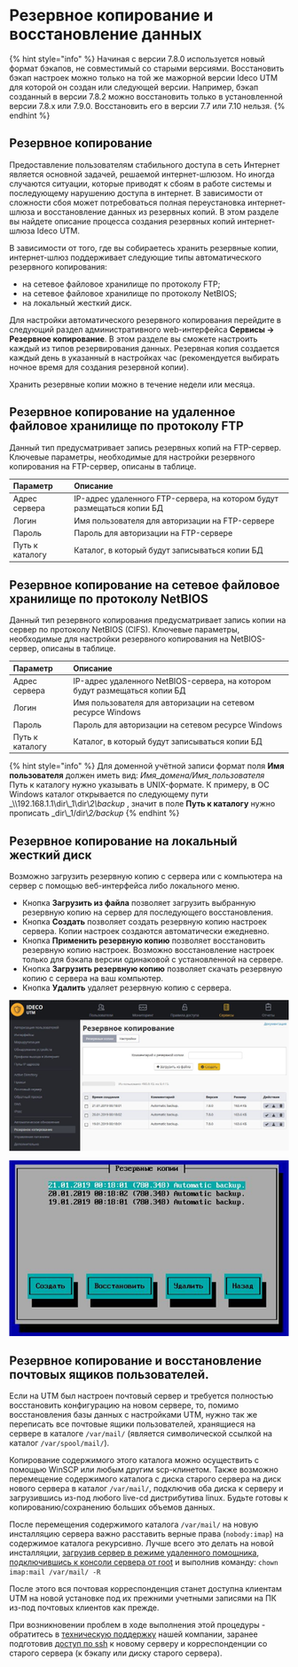 # Резервное копирование и восстановление данных

{% hint style="info" %}
Начиная с версии 7.8.0 используется новый формат бэкапов, не совместимый со старыми версиями. Восстановить бэкап настроек можно только на той же мажорной версии Ideco UTM для которой он создан или следующей версии. Например, бэкап созданный в версии 7.8.2 можно восстановить только в установленной версии 7.8.х или 7.9.0. Восстановить его в версии 7.7 или 7.10 нельзя.
{% endhint %}

## Резервное копирование

Предоставление пользователям стабильного доступа в сеть Интернет является основной задачей, решаемой интернет-шлюзом. Но иногда случаются ситуации, которые приводят к сбоям в работе системы и последующему нарушению доступа в интернет. В зависимости от сложности сбоя может потребоваться полная переустановка интернет-шлюза и восстановление данных из резервных копий. В этом разделе вы найдете описание процесса создания резервных копий интернет-шлюза Ideco UTM.

В зависимости от того, где вы собираетесь хранить резервные копии, интернет-шлюз поддерживает следующие типы автоматического резервного копирования:

* на сетевое файловое хранилище по протоколу FTP;
* на сетевое файловое хранилище по протоколу NetBIOS; 
* на локальный жесткий диск.

Для настройки автоматического резервного копирования перейдите в следующий раздел административного web-интерфейса **Сервисы -&gt; Резервное копирование**. В этом разделе вы сможете настроить каждый из типов резервирования данных. Резервная копия создается каждый день в указанный в настройках час \(рекомендуется выбирать ночное время для создания резервной копии\).

 Хранить резервные копии можно в течение недели или месяца.

## Резервное копирование на удаленное файловое хранилище по протоколу FTP

Данный тип предусматривает запись резервных копий на FTP-сервер. Ключевые параметры, необходимые для настройки резервного копирования на FTP-сервер, описаны в таблице.

| Параметр  | Описание  |
| :--- | :--- |
| Адрес сервера |  IP-адрес удаленного FTP-сервера, на котором будут размещаться копии БД |
| Логин  | Имя пользователя для авторизации на FTP-сервере |
| Пароль  | Пароль для авторизации на FTP-сервере |
| Путь к каталогу | Каталог, в который будут записываться копии БД |

## Резервное копирование на сетевое файловое хранилище по протоколу NetBIOS

Данный тип резервного копирования предусматривает запись копии на сервер по протоколу NetBIOS \(CIFS\). Ключевые параметры, необходимые для настройки резервного копирования на NetBIOS-сервер, описаны в таблице.

| Параметр  | Описание  |
| :--- | :--- |
| Адрес сервера | IP-адрес удаленного NetBIOS-сервера, на котором будут размещаться копии БД |
| Логин  | Имя пользователя для авторизации на сетевом ресурсе Windows |
| Пароль  | Пароль для авторизации на сетевом ресурсе Windows |
| Путь к каталогу | Каталог, в который будут записываться копии БД |

{% hint style="info" %}
Для доменной учётной записи формат поля **Имя пользователя** должен иметь вид: _Имя\_домена/Имя\_пользователя_  
Путь к каталогу нужно указывать в UNIX-формате. К примеру, в ОС Windows каталог открывается по следующему пути _\\\\192.168.1.1\\dir\\_1\\dir\\_2\\backup_ , значит в поле **Путь к каталогу** нужно прописать _dir\\_1/dir\\_2/backup_
{% endhint %}

## Резервное копирование на локальный жесткий диск

Возможно загрузить резервную копию с сервера или с компьютера на сервер с помощью веб-интерфейса либо локального меню.

* Кнопка **Загрузить из файла** позволяет загрузить выбранную резервную копию на сервер для последующего восстановления. 
* Кнопка **Создать** позволяет создать резервную копию настроек сервера. Копии настроек создаются автоматически ежедневно. 
* Кнопка **Применить резервную копию** позволяет восстановить резервную копию настроек. Возможно восстановление настроек только для бэкапа версии одинаковой с установленной на сервере. 
* Кнопка **Загрузить резервную копию** позволяет скачать резервную копию с сервера на ваш компьютер. 
* Кнопка **Удалить** удаляет резервную копию с сервера.

![&#x418;&#x43D;&#x442;&#x435;&#x440;&#x444;&#x435;&#x439;&#x441; &#x443;&#x43F;&#x440;&#x430;&#x432;&#x43B;&#x435;&#x43D;&#x438;&#x44F; &#x440;&#x435;&#x437;&#x435;&#x440;&#x432;&#x43D;&#x44B;&#x43C;&#x438; &#x43A;&#x43E;&#x43F;&#x438;&#x44F;&#x43C;&#x438; &#x432; &#x432;&#x435;&#x431;-&#x438;&#x43D;&#x442;&#x435;&#x440;&#x444;&#x435;&#x439;&#x441;&#x435;](../.gitbook/assets/7110682.jpg)

![&#x418;&#x43D;&#x442;&#x435;&#x440;&#x444;&#x435;&#x439;&#x441; &#x443;&#x43F;&#x440;&#x430;&#x432;&#x43B;&#x435;&#x43D;&#x438;&#x44F; &#x440;&#x435;&#x437;&#x435;&#x440;&#x432;&#x43D;&#x44B;&#x43C;&#x438; &#x43A;&#x43E;&#x43F;&#x438;&#x44F;&#x43C;&#x438; &#x432; &#x43B;&#x43E;&#x43A;&#x430;&#x43B;&#x44C;&#x43D;&#x43E;&#x43C; &#x43C;&#x435;&#x43D;&#x44E; &#x441;&#x435;&#x440;&#x432;&#x435;&#x440;&#x430;](../.gitbook/assets/backup-local-7-9-.jpg)

## Резервное копирование и восстановление почтовых ящиков пользователей. 

Если на UTM был настроен почтовый сервер и требуется полностью восстановить конфигурацию на новом сервере, то, помимо восстановления базы данных с настройками UTM, нужно так же переписать все почтовые ящики пользователей, хранящиеся на сервере в каталоге `/var/mail/` \(является символической ссылкой на каталог `/var/spool/mail/`\).

Копирование содержимого этого каталога можно осуществить с помощью WinSCP или любым другим scp-клинетом. Также возможно перемещение содержимого каталога с диска старого сервера на диск нового сервера в каталог `/var/mail/`, подключив оба диска к серверу и загрузившись из-под любого live-cd дистрибутива linux. Будьте готовы к копированию/сохранению больших объемов данных. 

После перемещения содержимого каталога `/var/mail/` на новую инсталляцию сервера важно расставить верные права \(`nobody:imap`\) на содержимое каталога рекурсивно. Лучше всего это делать на новой инсталляции, [загрузив сервер в режиме удаленного помощника](rezhim_udalennogo_pomoshnika.md), [подключившись к консоли сервера от root](udalennyi_dostup_dlya_upravleniya_serverom.md) и выполнив команду: `chown imap:mail /var/mail/ -R` 

После этого вся почтовая корреспонденция станет доступна клиентам UTM на новой установке под их прежними учетными записями на ПК из-под почтовых клиентов как прежде. 

При возникновении проблем в ходе выполнения этой процедуры - обратитесь в [техническую поддержку](../tekhnicheskaya_podderzhka.md) нашей компании, заранее подготовив [доступ по ssh](rezhim_udalennogo_pomoshnika.md) к новому серверу и корреспонденции со старого сервера \(к бэкапу или диску старого сервера\).

